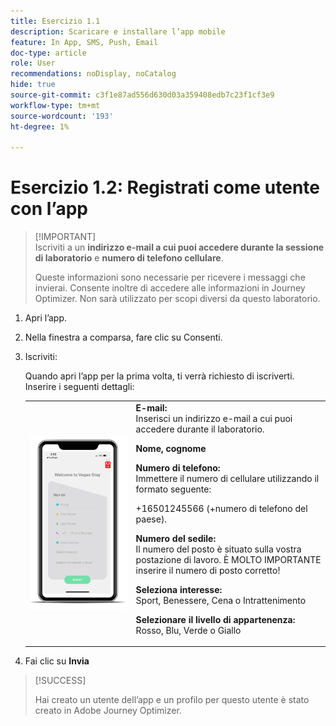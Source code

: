 ```yaml
---
title: Esercizio 1.1
description: Scaricare e installare l’app mobile
feature: In App, SMS, Push, Email
doc-type: article
role: User
recommendations: noDisplay, noCatalog
hide: true
source-git-commit: c3f1e87ad556d630d03a359408edb7c23f1cf3e9
workflow-type: tm+mt
source-wordcount: '193'
ht-degree: 1%

---
```



# Esercizio 1.2: Registrati come utente con l’app

>[!IMPORTANT]\
>Iscriviti a un **indirizzo e-mail a cui puoi accedere durante la sessione di laboratorio** e **numero di telefono cellulare**.
>
> Queste informazioni sono necessarie per ricevere i messaggi che invierai. Consente inoltre di accedere alle informazioni in Journey Optimizer. Non sarà utilizzato per scopi diversi da questo laboratorio.

1. Apri l’app.
1. Nella finestra a comparsa, fare clic su Consenti.
1. Iscriviti:

   Quando apri l’app per la prima volta, ti verrà richiesto di iscriverti. Inserire i seguenti dettagli:

   <table>
    <tr>
    <td>
    <div>
    <img alt="Registrazione app" src="../assets/1-2.png"/> 
    </div>
    </td>
    <td>
    <strong>E-mail: </strong><br>Inserisci un indirizzo e-mail a cui puoi accedere durante il laboratorio.
    </p><p>
    <strong>Nome, cognome </strong>
    </p><p>
    <strong>Numero di telefono: </strong> <br>Immettere il numero di cellulare utilizzando il formato seguente: 
    <p>+16501245566 (+numero di telefono del paese).
    </p><p>
    <strong>Numero del sedile: </strong><br>Il numero del posto è situato sulla vostra postazione di lavoro. È MOLTO IMPORTANTE inserire il numero di posto corretto!
    </p><p>
    <strong>Seleziona interesse: </strong></br>Sport, Benessere, Cena o Intrattenimento
    </p><p>
    <strong>Selezionare il livello di appartenenza: </strong></br>Rosso, Blu, Verde o Giallo</p>
    </td>
    </tr>
    </table>

1. Fai clic su **Invia**

>[!SUCCESS]
>
>Hai creato un utente dell’app e un profilo per questo utente è stato creato in Adobe Journey Optimizer.
